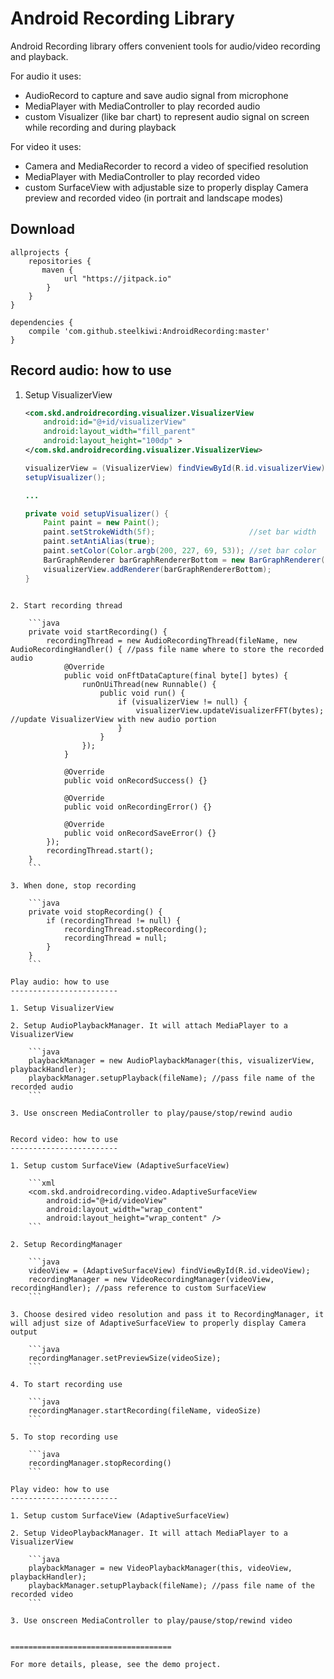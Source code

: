 Android Recording Library
=======================================

Android Recording library offers convenient tools for audio/video recording and playback.

For audio it uses:
* AudioRecord to capture and save audio signal from microphone
* MediaPlayer with MediaController to play recorded audio
* custom Visualizer (like bar chart) to represent audio signal on screen while recording and during playback

For video it uses:
* Camera and MediaRecorder to record a video of specified resolution
* MediaPlayer with MediaController to play recorded video
* custom SurfaceView with adjustable size to properly display Camera preview and recorded video (in portrait and landscape modes)

Download
--------
```
allprojects {
    repositories {
       maven {
            url "https://jitpack.io"
        }
    }
}
```
```
dependencies {
    compile 'com.github.steelkiwi:AndroidRecording:master'
}
```

Record audio: how to use
------------------------

1. Setup VisualizerView

    ```xml
    <com.skd.androidrecording.visualizer.VisualizerView
    	android:id="@+id/visualizerView"
    	android:layout_width="fill_parent"
    	android:layout_height="100dp" >
    </com.skd.androidrecording.visualizer.VisualizerView>
    ```
    
    ```java
    visualizerView = (VisualizerView) findViewById(R.id.visualizerView);
    setupVisualizer();
    
    ...
    
    private void setupVisualizer() {
    	Paint paint = new Paint();
    	paint.setStrokeWidth(5f);                     //set bar width
    	paint.setAntiAlias(true);
    	paint.setColor(Color.argb(200, 227, 69, 53)); //set bar color
    	BarGraphRenderer barGraphRendererBottom = new BarGraphRenderer(2, paint, false);
    	visualizerView.addRenderer(barGraphRendererBottom);
    }
```

2. Start recording thread

    ```java
    private void startRecording() {
    	recordingThread = new AudioRecordingThread(fileName, new AudioRecordingHandler() { //pass file name where to store the recorded audio
    		@Override
    		public void onFftDataCapture(final byte[] bytes) {
    			runOnUiThread(new Runnable() {
    				public void run() {
    					if (visualizerView != null) {
    						visualizerView.updateVisualizerFFT(bytes); //update VisualizerView with new audio portion
    					}
    				}
    			});
    		}
    
    		@Override
    		public void onRecordSuccess() {}
    
    		@Override
    		public void onRecordingError() {}
    
    		@Override
    		public void onRecordSaveError() {}
    	});
    	recordingThread.start();
    }
    ```

3. When done, stop recording

    ```java
    private void stopRecording() {
    	if (recordingThread != null) {
    		recordingThread.stopRecording();
    		recordingThread = null;
    	}
    }
    ``` 

Play audio: how to use
------------------------

1. Setup VisualizerView

2. Setup AudioPlaybackManager. It will attach MediaPlayer to a VisualizerView

    ```java
    playbackManager = new AudioPlaybackManager(this, visualizerView, playbackHandler);
    playbackManager.setupPlayback(fileName); //pass file name of the recorded audio
    ``` 

3. Use onscreen MediaController to play/pause/stop/rewind audio


Record video: how to use
------------------------

1. Setup custom SurfaceView (AdaptiveSurfaceView)

    ```xml
    <com.skd.androidrecording.video.AdaptiveSurfaceView
    	android:id="@+id/videoView"
    	android:layout_width="wrap_content"
    	android:layout_height="wrap_content" />
    ``` 

2. Setup RecordingManager

    ```java
    videoView = (AdaptiveSurfaceView) findViewById(R.id.videoView);
    recordingManager = new VideoRecordingManager(videoView, recordingHandler); //pass reference to custom SurfaceView
    ``` 

3. Choose desired video resolution and pass it to RecordingManager, it will adjust size of AdaptiveSurfaceView to properly display Camera output

    ```java
    recordingManager.setPreviewSize(videoSize);
    ``` 

4. To start recording use

    ```java
    recordingManager.startRecording(fileName, videoSize)
    ``` 

5. To stop recording use

    ```java
    recordingManager.stopRecording()
    ``` 

Play video: how to use
------------------------

1. Setup custom SurfaceView (AdaptiveSurfaceView)

2. Setup VideoPlaybackManager. It will attach MediaPlayer to a VisualizerView

    ```java
    playbackManager = new VideoPlaybackManager(this, videoView, playbackHandler);
    playbackManager.setupPlayback(fileName); //pass file name of the recorded video
    ``` 

3. Use onscreen MediaController to play/pause/stop/rewind video


====================================

For more details, please, see the demo project.
